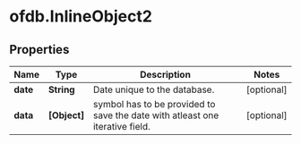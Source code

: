 # ofdb.InlineObject2

## Properties

Name | Type | Description | Notes
------------ | ------------- | ------------- | -------------
**date** | **String** | Date unique to the database. | [optional] 
**data** | **[Object]** | symbol has to be provided to save the date with atleast one iterative field. | [optional] 


